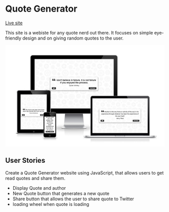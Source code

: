# Quote Generator
[Live site](https://fullstacksammy.github.io/quote-generator/)

This site is a webiste for any quote nerd out there. It focuses on simple eye-friendly design and on giving random quotes to the user.

![image of responsiveness](/assets/images/responsive.jpg)

## User Stories
Create a Quote Generator website using JavaScript, that allows users to get read quotes and share them.

- Display Quote and author
- New Quote button that generates a new quote
- Share button that allows the user to share quote to Twitter
- loading wheel when quote is loading
